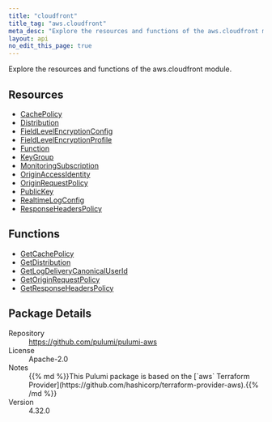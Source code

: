 ```yaml
---
title: "cloudfront"
title_tag: "aws.cloudfront"
meta_desc: "Explore the resources and functions of the aws.cloudfront module."
layout: api
no_edit_this_page: true
---
```


<!-- WARNING: this file was generated by Pulumi Docs Generator. -->
<!-- Do not edit by hand unless you're certain you know what you are doing! -->

Explore the resources and functions of the aws.cloudfront module.

<h2 id="resources">Resources</h2>
<ul class="api">
    <li><a href="cachepolicy" title="CachePolicy"><span class="api-symbol api-symbol--resource"></span>CachePolicy</a></li>
    <li><a href="distribution" title="Distribution"><span class="api-symbol api-symbol--resource"></span>Distribution</a></li>
    <li><a href="fieldlevelencryptionconfig" title="FieldLevelEncryptionConfig"><span class="api-symbol api-symbol--resource"></span>FieldLevelEncryptionConfig</a></li>
    <li><a href="fieldlevelencryptionprofile" title="FieldLevelEncryptionProfile"><span class="api-symbol api-symbol--resource"></span>FieldLevelEncryptionProfile</a></li>
    <li><a href="function" title="Function"><span class="api-symbol api-symbol--resource"></span>Function</a></li>
    <li><a href="keygroup" title="KeyGroup"><span class="api-symbol api-symbol--resource"></span>KeyGroup</a></li>
    <li><a href="monitoringsubscription" title="MonitoringSubscription"><span class="api-symbol api-symbol--resource"></span>MonitoringSubscription</a></li>
    <li><a href="originaccessidentity" title="OriginAccessIdentity"><span class="api-symbol api-symbol--resource"></span>OriginAccessIdentity</a></li>
    <li><a href="originrequestpolicy" title="OriginRequestPolicy"><span class="api-symbol api-symbol--resource"></span>OriginRequestPolicy</a></li>
    <li><a href="publickey" title="PublicKey"><span class="api-symbol api-symbol--resource"></span>PublicKey</a></li>
    <li><a href="realtimelogconfig" title="RealtimeLogConfig"><span class="api-symbol api-symbol--resource"></span>RealtimeLogConfig</a></li>
    <li><a href="responseheaderspolicy" title="ResponseHeadersPolicy"><span class="api-symbol api-symbol--resource"></span>ResponseHeadersPolicy</a></li>
</ul>

<h2 id="functions">Functions</h2>
<ul class="api">
    <li><a href="getcachepolicy" title="GetCachePolicy"><span class="api-symbol api-symbol--function"></span>GetCachePolicy</a></li>
    <li><a href="getdistribution" title="GetDistribution"><span class="api-symbol api-symbol--function"></span>GetDistribution</a></li>
    <li><a href="getlogdeliverycanonicaluserid" title="GetLogDeliveryCanonicalUserId"><span class="api-symbol api-symbol--function"></span>GetLogDeliveryCanonicalUserId</a></li>
    <li><a href="getoriginrequestpolicy" title="GetOriginRequestPolicy"><span class="api-symbol api-symbol--function"></span>GetOriginRequestPolicy</a></li>
    <li><a href="getresponseheaderspolicy" title="GetResponseHeadersPolicy"><span class="api-symbol api-symbol--function"></span>GetResponseHeadersPolicy</a></li>
</ul>

<h2 id="package-details">Package Details</h2>
<dl class="package-details">
	<dt>Repository</dt>
	<dd><a href="https://github.com/pulumi/pulumi-aws">https://github.com/pulumi/pulumi-aws</a></dd>
	<dt>License</dt>
	<dd>Apache-2.0</dd>
	<dt>Notes</dt>
	<dd>{{% md %}}This Pulumi package is based on the [`aws` Terraform Provider](https://github.com/hashicorp/terraform-provider-aws).{{% /md %}}</dd>
	<dt>Version</dt>
	<dd>4.32.0</dd>
</dl>

